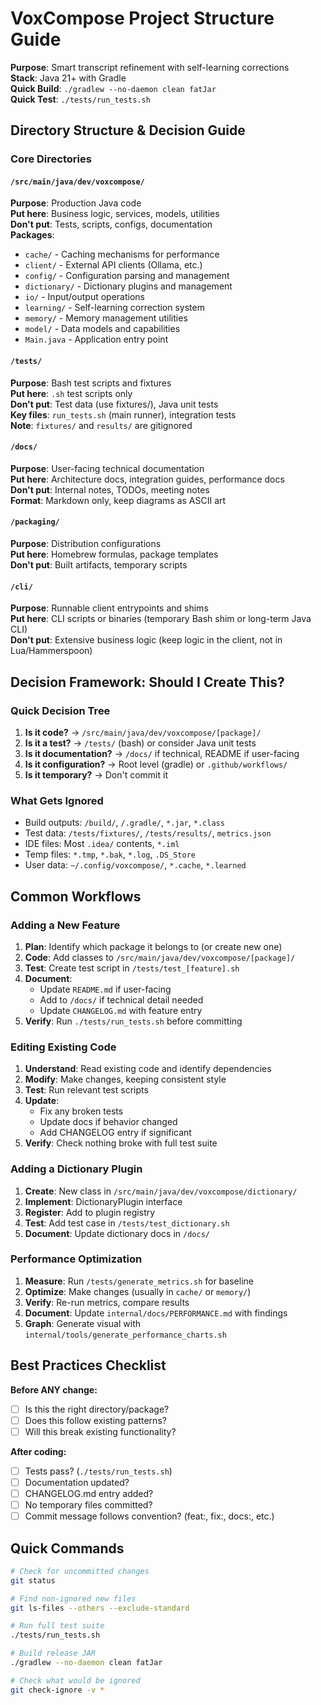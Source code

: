 # VoxCompose Project Structure Guide

**Purpose**: Smart transcript refinement with self-learning corrections  
**Stack**: Java 21+ with Gradle  
**Quick Build**: `./gradlew --no-daemon clean fatJar`  
**Quick Test**: `./tests/run_tests.sh`

## Directory Structure & Decision Guide

### Core Directories

#### `/src/main/java/dev/voxcompose/`
**Purpose**: Production Java code  
**Put here**: Business logic, services, models, utilities  
**Don't put**: Tests, scripts, configs, documentation  
**Packages**:
- `cache/` - Caching mechanisms for performance
- `client/` - External API clients (Ollama, etc.)
- `config/` - Configuration parsing and management
- `dictionary/` - Dictionary plugins and management
- `io/` - Input/output operations
- `learning/` - Self-learning correction system
- `memory/` - Memory management utilities
- `model/` - Data models and capabilities
- `Main.java` - Application entry point

#### `/tests/`
**Purpose**: Bash test scripts and fixtures  
**Put here**: `.sh` test scripts only  
**Don't put**: Test data (use fixtures/), Java unit tests  
**Key files**: `run_tests.sh` (main runner), integration tests  
**Note**: `fixtures/` and `results/` are gitignored

#### `/docs/`
**Purpose**: User-facing technical documentation  
**Put here**: Architecture docs, integration guides, performance docs  
**Don't put**: Internal notes, TODOs, meeting notes  
**Format**: Markdown only, keep diagrams as ASCII art

#### `/packaging/`
**Purpose**: Distribution configurations  
**Put here**: Homebrew formulas, package templates  
**Don't put**: Built artifacts, temporary scripts

#### `/cli/`
**Purpose**: Runnable client entrypoints and shims  
**Put here**: CLI scripts or binaries (temporary Bash shim or long-term Java CLI)  
**Don't put**: Extensive business logic (keep logic in the client, not in Lua/Hammerspoon)

## Decision Framework: Should I Create This?

### Quick Decision Tree
1. **Is it code?** → `/src/main/java/dev/voxcompose/[package]/`
2. **Is it a test?** → `/tests/` (bash) or consider Java unit tests
3. **Is it documentation?** → `/docs/` if technical, README if user-facing
4. **Is it configuration?** → Root level (gradle) or `.github/workflows/`
5. **Is it temporary?** → Don't commit it

### What Gets Ignored
- Build outputs: `/build/`, `/.gradle/`, `*.jar`, `*.class`
- Test data: `/tests/fixtures/`, `/tests/results/`, `metrics.json`
- IDE files: Most `.idea/` contents, `*.iml`
- Temp files: `*.tmp`, `*.bak`, `*.log`, `.DS_Store`
- User data: `~/.config/voxcompose/`, `*.cache`, `*.learned`

## Common Workflows

### Adding a New Feature
1. **Plan**: Identify which package it belongs to (or create new one)
2. **Code**: Add classes to `/src/main/java/dev/voxcompose/[package]/`
3. **Test**: Create test script in `/tests/test_[feature].sh`
4. **Document**: 
   - Update `README.md` if user-facing
   - Add to `/docs/` if technical detail needed
   - Update `CHANGELOG.md` with feature entry
5. **Verify**: Run `./tests/run_tests.sh` before committing

### Editing Existing Code
1. **Understand**: Read existing code and identify dependencies
2. **Modify**: Make changes, keeping consistent style
3. **Test**: Run relevant test scripts
4. **Update**:
   - Fix any broken tests
   - Update docs if behavior changed
   - Add CHANGELOG entry if significant
5. **Verify**: Check nothing broke with full test suite

### Adding a Dictionary Plugin
1. **Create**: New class in `/src/main/java/dev/voxcompose/dictionary/`
2. **Implement**: DictionaryPlugin interface
3. **Register**: Add to plugin registry
4. **Test**: Add test case in `/tests/test_dictionary.sh`
5. **Document**: Update dictionary docs in `/docs/`

### Performance Optimization
1. **Measure**: Run `/tests/generate_metrics.sh` for baseline
2. **Optimize**: Make changes (usually in `cache/` or `memory/`)
3. **Verify**: Re-run metrics, compare results
4. **Document**: Update `internal/docs/PERFORMANCE.md` with findings
5. **Graph**: Generate visual with `internal/tools/generate_performance_charts.sh`

## Best Practices Checklist

**Before ANY change:**
- [ ] Is this the right directory/package?
- [ ] Does this follow existing patterns?
- [ ] Will this break existing functionality?

**After coding:**
- [ ] Tests pass? (`./tests/run_tests.sh`)
- [ ] Documentation updated?
- [ ] CHANGELOG.md entry added?
- [ ] No temporary files committed?
- [ ] Commit message follows convention? (feat:, fix:, docs:, etc.)

## Quick Commands

```bash
# Check for uncommitted changes
git status

# Find non-ignored new files
git ls-files --others --exclude-standard

# Run full test suite
./tests/run_tests.sh

# Build release JAR
./gradlew --no-daemon clean fatJar

# Check what would be ignored
git check-ignore -v *
```
